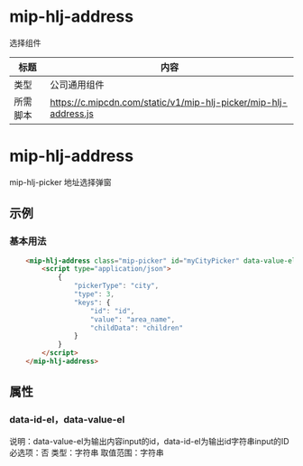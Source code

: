 # mip-hlj-address

选择组件

标题|内容
----|----
类型|公司通用组件
所需脚本|https://c.mipcdn.com/static/v1/mip-hlj-picker/mip-hlj-address.js

# mip-hlj-address

mip-hlj-picker 地址选择弹窗

## 示例

### 基本用法
```html
    <mip-hlj-address class="mip-picker" id="myCityPicker" data-value-el="addressText" data-id-el="city_code" data-api="http://172.16.12.136:8000/json/address.json">
        <script type="application/json">
            {
                "pickerType": "city",
                "type": 3,
                "keys": {
                    "id": "id",
                    "value": "area_name",
                    "childData": "children"
                }
            }
        </script>
    </mip-hlj-address>
```

## 属性

### data-id-el，data-value-el

说明：data-value-el为输出内容input的id，data-id-el为输出id字符串input的ID
必选项：否
类型：字符串
取值范围：字符串
